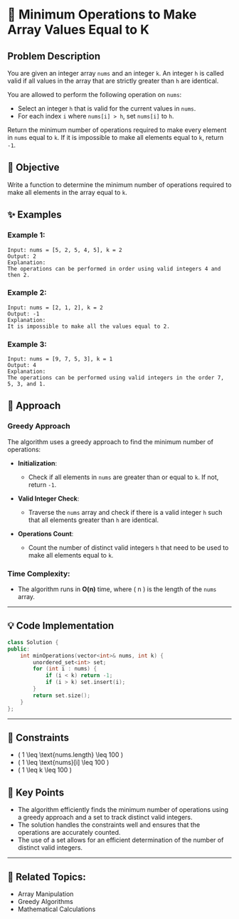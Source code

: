 # 🔢 **Minimum Operations to Make Array Values Equal to K**

## Problem Description

You are given an integer array `nums` and an integer `k`. An integer `h` is called valid if all values in the array that are strictly greater than `h` are identical.

You are allowed to perform the following operation on `nums`:
- Select an integer `h` that is valid for the current values in `nums`.
- For each index `i` where `nums[i] > h`, set `nums[i]` to `h`.

Return the minimum number of operations required to make every element in `nums` equal to `k`. If it is impossible to make all elements equal to `k`, return `-1`.

## 🎯 **Objective**

Write a function to determine the minimum number of operations required to make all elements in the array equal to `k`.

## ✨ **Examples**

### Example 1:
```plaintext
Input: nums = [5, 2, 5, 4, 5], k = 2
Output: 2
Explanation:
The operations can be performed in order using valid integers 4 and then 2.
```

### Example 2:
```plaintext
Input: nums = [2, 1, 2], k = 2
Output: -1
Explanation:
It is impossible to make all the values equal to 2.
```

### Example 3:
```plaintext
Input: nums = [9, 7, 5, 3], k = 1
Output: 4
Explanation:
The operations can be performed using valid integers in the order 7, 5, 3, and 1.
```

## 🚀 **Approach**

### **Greedy Approach**

The algorithm uses a greedy approach to find the minimum number of operations:

- **Initialization**:
  - Check if all elements in `nums` are greater than or equal to `k`. If not, return `-1`.

- **Valid Integer Check**:
  - Traverse the `nums` array and check if there is a valid integer `h` such that all elements greater than `h` are identical.

- **Operations Count**:
  - Count the number of distinct valid integers `h` that need to be used to make all elements equal to `k`.

### **Time Complexity**:
- The algorithm runs in **O(n)** time, where \( n \) is the length of the `nums` array.

---

## 💡 **Code Implementation**

```cpp
class Solution {
public:
    int minOperations(vector<int>& nums, int k) {
        unordered_set<int> set;
        for (int i : nums) {
            if (i < k) return -1;
            if (i > k) set.insert(i);
        }
        return set.size();
    }
};
```

---

## 🔧 **Constraints**

- \( 1 \leq \text{nums.length} \leq 100 \)
- \( 1 \leq \text{nums}[i] \leq 100 \)
- \( 1 \leq k \leq 100 \)

## 🌟 **Key Points**

- The algorithm efficiently finds the minimum number of operations using a greedy approach and a set to track distinct valid integers.
- The solution handles the constraints well and ensures that the operations are accurately counted.
- The use of a set allows for an efficient determination of the number of distinct valid integers.

---

## 🔗 **Related Topics**:
- Array Manipulation
- Greedy Algorithms
- Mathematical Calculations